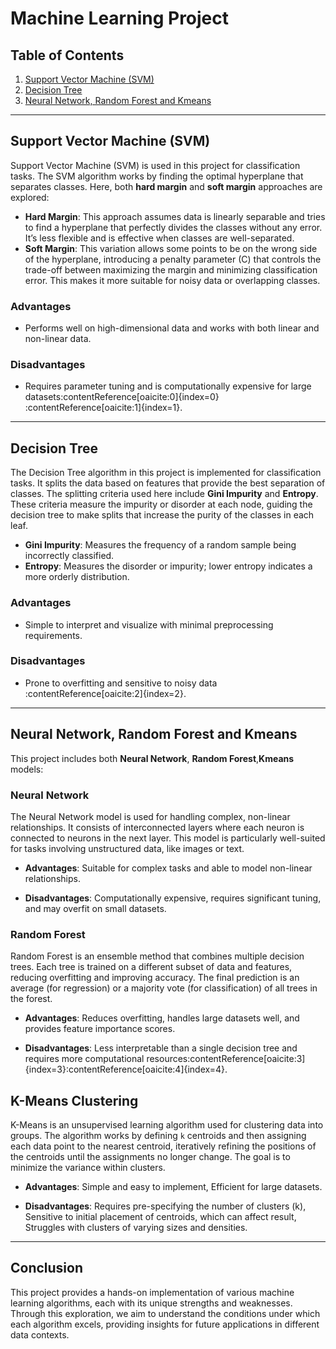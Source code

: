 # Machine Learning Project

## Table of Contents
1. [Support Vector Machine (SVM)](#support-vector-machine-svm)
2. [Decision Tree](#decision-tree)
3. [Neural Network, Random Forest and Kmeans](#neural-network--random-forest--Kmeans)

---

## Support Vector Machine (SVM)

Support Vector Machine (SVM) is used in this project for classification tasks. The SVM algorithm works by finding the optimal hyperplane that separates classes. Here, both **hard margin** and **soft margin** approaches are explored:

- **Hard Margin**: This approach assumes data is linearly separable and tries to find a hyperplane that perfectly divides the classes without any error. It’s less flexible and is effective when classes are well-separated.
- **Soft Margin**: This variation allows some points to be on the wrong side of the hyperplane, introducing a penalty parameter (C) that controls the trade-off between maximizing the margin and minimizing classification error. This makes it more suitable for noisy data or overlapping classes.

### Advantages
- Performs well on high-dimensional data and works with both linear and non-linear data.
  
### Disadvantages
- Requires parameter tuning and is computationally expensive for large datasets&#8203;:contentReference[oaicite:0]{index=0}&#8203;:contentReference[oaicite:1]{index=1}.

---

## Decision Tree

The Decision Tree algorithm in this project is implemented for classification tasks. It splits the data based on features that provide the best separation of classes. The splitting criteria used here include **Gini Impurity** and **Entropy**. These criteria measure the impurity or disorder at each node, guiding the decision tree to make splits that increase the purity of the classes in each leaf.

- **Gini Impurity**: Measures the frequency of a random sample being incorrectly classified.
- **Entropy**: Measures the disorder or impurity; lower entropy indicates a more orderly distribution.

### Advantages
- Simple to interpret and visualize with minimal preprocessing requirements.
  
### Disadvantages
- Prone to overfitting and sensitive to noisy data&#8203;:contentReference[oaicite:2]{index=2}.

---

## Neural Network, Random Forest and Kmeans

This project includes both **Neural Network**, **Random Forest**,**Kmeans** models:

### Neural Network
The Neural Network model is used for handling complex, non-linear relationships. It consists of interconnected layers where each neuron is connected to neurons in the next layer. This model is particularly well-suited for tasks involving unstructured data, like images or text.

- **Advantages**: Suitable for complex tasks and able to model non-linear relationships.
  
- **Disadvantages**: Computationally expensive, requires significant tuning, and may overfit on small datasets.

### Random Forest
Random Forest is an ensemble method that combines multiple decision trees. Each tree is trained on a different subset of data and features, reducing overfitting and improving accuracy. The final prediction is an average (for regression) or a majority vote (for classification) of all trees in the forest.

- **Advantages**: Reduces overfitting, handles large datasets well, and provides feature importance scores.
  
- **Disadvantages**: Less interpretable than a single decision tree and requires more computational resources&#8203;:contentReference[oaicite:3]{index=3}&#8203;:contentReference[oaicite:4]{index=4}.

## K-Means Clustering

K-Means is an unsupervised learning algorithm used for clustering data into groups. The algorithm works by defining `k` centroids and then assigning each data point to the nearest centroid, iteratively refining the positions of the centroids until the assignments no longer change. The goal is to minimize the variance within clusters.

- **Advantages**: Simple and easy to implement, Efficient for large datasets.

- **Disadvantages**: Requires pre-specifying the number of clusters (k), Sensitive to initial placement of centroids, which can affect result, Struggles with clusters of varying sizes and densities.
---

## Conclusion

This project provides a hands-on implementation of various machine learning algorithms, each with its unique strengths and weaknesses. Through this exploration, we aim to understand the conditions under which each algorithm excels, providing insights for future applications in different data contexts.
